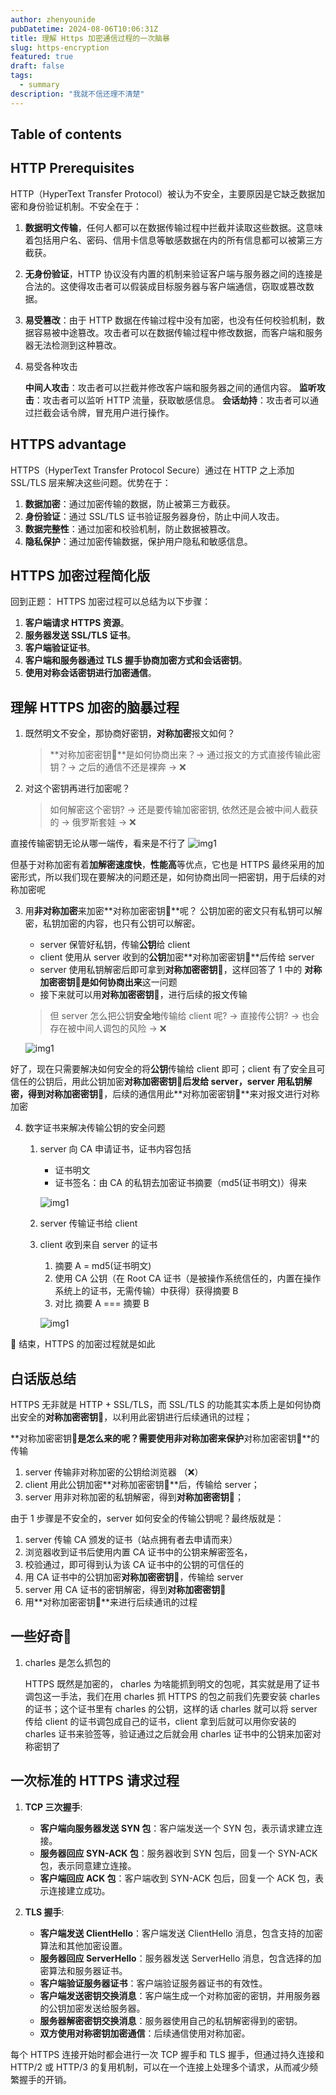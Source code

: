 ```yaml
---
author: zhenyounide
pubDatetime: 2024-08-06T10:06:31Z
title: 理解 Https 加密通信过程的一次脑暴
slug: https-encryption
featured: true
draft: false
tags:
  - summary
description: "我就不信还理不清楚"
---
```


## Table of contents

## HTTP Prerequisites

HTTP（HyperText Transfer Protocol）被认为不安全，主要原因是它缺乏数据加密和身份验证机制。不安全在于：

1. **数据明文传输**，任何人都可以在数据传输过程中拦截并读取这些数据。这意味着包括用户名、密码、信用卡信息等敏感数据在内的所有信息都可以被第三方截获。

2. **无身份验证**，HTTP 协议没有内置的机制来验证客户端与服务器之间的连接是合法的。这使得攻击者可以假装成目标服务器与客户端通信，窃取或篡改数据。

3. **易受篡改**：由于 HTTP 数据在传输过程中没有加密，也没有任何校验机制，数据容易被中途篡改。攻击者可以在数据传输过程中修改数据，而客户端和服务器无法检测到这种篡改。

4. 易受各种攻击

   **中间人攻击**：攻击者可以拦截并修改客户端和服务器之间的通信内容。
   **监听攻击**：攻击者可以监听 HTTP 流量，获取敏感信息。
   **会话劫持**：攻击者可以通过拦截会话令牌，冒充用户进行操作。

## HTTPS advantage

HTTPS（HyperText Transfer Protocol Secure）通过在 HTTP 之上添加 SSL/TLS 层来解决这些问题。优势在于：

1. **数据加密**：通过加密传输的数据，防止被第三方截获。
2. **身份验证**：通过 SSL/TLS 证书验证服务器身份，防止中间人攻击。
3. **数据完整性**：通过加密和校验机制，防止数据被篡改。
4. **隐私保护**：通过加密传输数据，保护用户隐私和敏感信息。

## HTTPS 加密过程简化版

回到正题：
HTTPS 加密过程可以总结为以下步骤：

1. **客户端请求 HTTPS 资源**。
2. **服务器发送 SSL/TLS 证书**。
3. **客户端验证证书**。
4. **客户端和服务器通过 TLS 握手协商加密方式和会话密钥**。
5. **使用对称会话密钥进行加密通信**。

## 理解 HTTPS 加密的脑暴过程

1. 既然明文不安全，那协商好密钥，**对称加密**报文如何？

   > **对称加密密钥🔑**是如何协商出来？-> 通过报文的方式直接传输此密钥？-> 之后的通信不还是裸奔 -> ❌

2. 对这个密钥再进行加密呢？
   > 如何解密这个密钥? -> 还是要传输加密密钥, 依然还是会被中间人截获的 -> 俄罗斯套娃 -> ❌

直接传输密钥无论从哪一端传，看来是不行了
![img1](../../assets/images/https-encry-1.png)

但基于对称加密有着**加解密速度快**，**性能高**等优点，它也是 HTTPS 最终采用的加密形式，所以我们现在要解决的问题还是，如何协商出同一把密钥，用于后续的对称加密呢

3. 用**非对称加密**来加密**对称加密密钥🔑**呢？
   公钥加密的密文只有私钥可以解密，私钥加密的内容，也只有公钥可以解密。

   - server 保管好私钥，传输**公钥**给 client
   - client 使用从 server 收到的**公钥**加密**对称加密密钥🔑**后传给 server
   - server 使用私钥解密后即可拿到**对称加密密钥🔑**，这样回答了 1 中的 **对称加密密钥🔑是如何协商出来**这一问题
   - 接下来就可以用**对称加密密钥🔑**，进行后续的报文传输

   > 但 server 怎么把公钥**安全地**传输给 client 呢? -> 直接传公钥? -> 也会存在被中间人调包的风险 -> ❌

   ![img1](../../assets/images/https-encry-2.png)

好了，现在只需要解决如何安全的将**公钥**传输给 client 即可；client 有了安全且可信任的公钥后，用此公钥加密**对称加密密钥🔑**后发给 server，server 用私钥解密，得到**对称加密密钥🔑**，后续的通信用此**对称加密密钥🔑**来对报文进行对称加密

4. 数字证书来解决传输公钥的安全问题

   1. server 向 CA 申请证书，证书内容包括

      - 证书明文
      - 证书签名：由 CA 的私钥去加密证书摘要（md5(证书明文)）得来

      ![img1](../../assets/images/https-encry-3.png)

   2. server 传输证书给 client
   3. client 收到来自 server 的证书

      1. 摘要 A = md5(证书明文)
      2. 使用 CA 公钥（在 Root CA 证书（是被操作系统信任的，内置在操作系统上的证书，无需传输）中获得）获得摘要 B
      3. 对比 摘要 A === 摘要 B

      ![img1](../../assets/images/https-encry-4.png)

🔔 结束，HTTPS 的加密过程就是如此

## 白话版总结

HTTPS 无非就是 HTTP + SSL/TLS，而 SSL/TLS 的功能其实本质上是如何协商出安全的**对称加密密钥🔑**，以利用此密钥进行后续通讯的过程；

**对称加密密钥🔑**是怎么来的呢？需要使用非对称加密来保护**对称加密密钥🔑**的传输

1. server 传输非对称加密的公钥给浏览器 （❌）
2. client 用此公钥加密**对称加密密钥🔑**后，传输给 server；
3. server 用非对称加密的私钥解密，得到**对称加密密钥🔑**；

由于 1 步骤是不安全的，server 如何安全的传输公钥呢？最终版就是：

1. server 传输 CA 颁发的证书（站点拥有者去申请而来）
2. 浏览器收到证书后使用内置 CA 证书中的公钥来解密签名，
3. 校验通过，即可得到认为该 CA 证书中的公钥的可信任的
4. 用 CA 证书中的公钥加密**对称加密密钥🔑**，传输给 server
5. server 用 CA 证书的密钥解密，得到**对称加密密钥🔑**
6. 用**对称加密密钥🔑**来进行后续通讯的过程

## 一些好奇🧐

1. charles 是怎么抓包的

   HTTPS 既然是加密的， charles 为啥能抓到明文的包呢，其实就是用了证书调包这一手法，我们在用 charles 抓 HTTPS 的包之前我们先要安装 charles 的证书；这个证书里有 charles 的公钥，这样的话 charles 就可以将 server 传给 client 的证书调包成自己的证书，client 拿到后就可以用你安装的 charles 证书来验签等，验证通过之后就会用 charles 证书中的公钥来加密对称密钥了

## 一次标准的 HTTPS 请求过程

1. **TCP 三次握手**:

   - **客户端向服务器发送 SYN 包**：客户端发送一个 SYN 包，表示请求建立连接。
   - **服务器回应 SYN-ACK 包**：服务器收到 SYN 包后，回复一个 SYN-ACK 包，表示同意建立连接。
   - **客户端回应 ACK 包**：客户端收到 SYN-ACK 包后，回复一个 ACK 包，表示连接建立成功。

2. **TLS 握手**:
   - **客户端发送 ClientHello**：客户端发送 ClientHello 消息，包含支持的加密算法和其他加密设置。
   - **服务器回应 ServerHello**：服务器发送 ServerHello 消息，包含选择的加密算法和服务器证书。
   - **客户端验证服务器证书**：客户端验证服务器证书的有效性。
   - **客户端发送密钥交换消息**：客户端生成一个对称加密的密钥，并用服务器的公钥加密发送给服务器。
   - **服务器解密密钥交换消息**：服务器使用自己的私钥解密得到的密钥。
   - **双方使用对称密钥加密通信**：后续通信使用对称加密。

每个 HTTPS 连接开始时都会进行一次 TCP 握手和 TLS 握手，但通过持久连接和 HTTP/2 或 HTTP/3 的复用机制，可以在一个连接上处理多个请求，从而减少频繁握手的开销。
